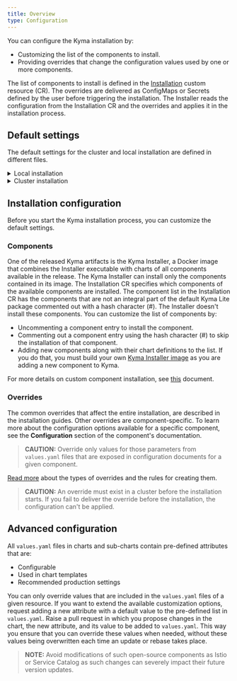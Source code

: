 ```yaml
---
title: Overview
type: Configuration
---
```


You can configure the Kyma installation by:
  - Customizing the list of the components to install.
  - Providing overrides that change the configuration values used by one or more components.

The list of components to install is defined in the [Installation](#custom-resource-installation) custom resource (CR).
The overrides are delivered as ConfigMaps or Secrets defined by the user before triggering the installation.
The Installer reads the configuration from the Installation CR and the overrides and applies it in the installation process.


## Default settings

The default settings for the cluster and local installation are defined in different files.

<div tabs>
  <details>
  <summary>
  Local installation
  </summary>

  For the list of all components available to install see the `installer-cr.yaml.tpl` file.
  For the list of the default installation overrides see the `installer-config-local.yaml.tpl` file.
  Other configuration values are defined directly in the configuration of the respective components.
  >**CAUTION:** The default configuration uses tested and recommended settings. Change them at your own risk.
  </details>
  <details>
  <summary>
  Cluster installation
  </summary>

  The default installation flow uses a Kyma release.
  All components available in a given release are listed in the  `kyma-installer-cluster.yaml`, which is one of the release artifacts.
  Any required overrides are described in the [cluster installation guide](#installation-install-kyma-on-a-cluster).
 Other settings are defined directly in the configuration of the components released with the given Kyma version.
  </details>
</div>

## Installation configuration

Before you start the Kyma installation process, you can customize the default settings.

### Components

One of the released Kyma artifacts is the Kyma Installer, a Docker image that combines the Installer executable with charts of all components available in the release.
The Kyma Installer can install only the components contained in its image.
The Installation CR specifies which components of the available components are installed.
The component list in the Installation CR has the components that are not an integral part of the default Kyma Lite package commented out with a hash character (#). The Installer doesn't install these components.
You can customize the list of components by:
- Uncommenting a component entry to install the component.
- Commenting out a component entry using the hash character (#) to skip the installation of that component.
- Adding new components along with their chart definitions to the list. If you do that, you must build your own [Kyma Installer image](#installation-use-your-own-kyma-installer-image) as you are adding a new component to Kyma.

For more details on custom component installation, see [this](#configuration-custom-component-installation) document.

### Overrides

The common overrides that affect the entire installation, are described in the installation guides.
Other overrides are component-specific.
To learn more about the configuration options available for a specific component, see the **Configuration** section of the component's documentation.

>**CAUTION:** Override only values for those parameters from `values.yaml` files that are exposed in configuration documents for a given component.

[Read more](#configuration-helm-overrides-for-kyma-installation) about the types of overrides and the rules for creating them.

>**CAUTION:** An override must exist in a cluster before the installation starts. If you fail to deliver the override before the installation, the configuration can't be applied.

## Advanced configuration

All `values.yaml` files in charts and sub-charts contain pre-defined attributes that are:
- Configurable
- Used in chart templates
- Recommended production settings

You can only override values that are included in the `values.yaml` files of a given resource. If you want to extend the available customization options, request adding a new attribute with a default value to the pre-defined list in `values.yaml`. Raise a pull request in which you propose changes in the chart, the new attribute, and its value to be added to `values.yaml`. This way you ensure that you can override these values when needed, without these values being overwritten each time an update or rebase takes place.

>**NOTE:** Avoid modifications of such open-source components as Istio or Service Catalog as such changes can severely impact their future version updates.
